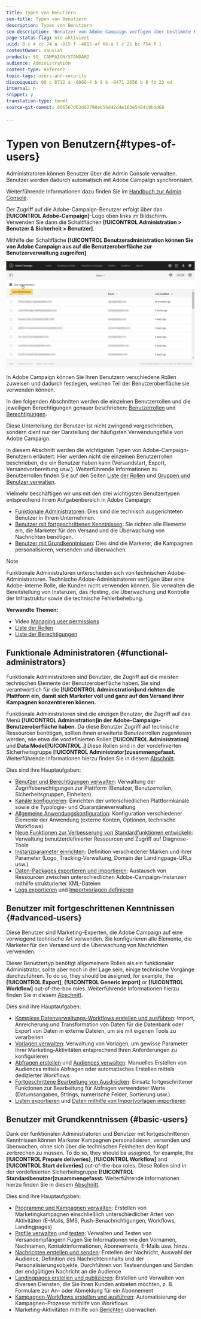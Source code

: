 ```yaml
---
title: Typen von Benutzern
seo-title: Typen von Benutzern
description: Typen von Benutzern
seo-description: 'Benutzer von Adobe Campaign verfügen über bestimmte Rollen. Im Folgenden werden die wichtigsten Benutzertypen erläutert. '
page-status-flag: nie aktiviert
uuid: 8 c 4 cc 74 a -815 f -4815-af 66-a 7 c 21 bc 754 f 1
contentOwner: sauviat
products: SG_ CAMPAIGN/STANDARD
audience: Administration
content-type: Referenz
topic-tags: users-and-security
discoiquuid: 08 c 8712 a -0066-4 b 8 b -8471-2656 b 8 fb 23 ed
internal: n
snippet: y
translation-type: tm+mt
source-git-commit: 866567d63dd2798eb56d42d4e163e5484c9b4d68

---
```



# Typen von Benutzern{#types-of-users}

Administratoren können Benutzer über die Admin Console verwalten. Benutzer werden dadurch automatisch mit Adobe Campaign synchronisiert.

Weiterführende Informationen dazu finden Sie im [Handbuch zur Admin Console](https://helpx.adobe.com/enterprise/using/users.html).

Der Zugriff auf die Adobe-Campaign-Benutzer erfolgt über das **[!UICONTROL Adobe-Campaign]**-Logo oben links im Bildschirm. Verwenden Sie dann die Schaltflächen **[!UICONTROL Administration &gt; Benutzer &amp; Sicherheit &gt; Benutzer]**.

Mithilfe der Schaltfläche **[!UICONTROL Benutzeradministration können Sie von Adobe Campaign aus auf die Benutzeroberfläche zur Benutzerverwaltung zugreifen]**.

![](assets/user_management_5.png)

In Adobe Campaign können Sie Ihren Benutzern verschiedene Rollen zuweisen und dadurch festlegen, welchen Teil der Benutzeroberfläche sie verwenden können.

In den folgenden Abschnitten werden die einzelnen Benutzerrollen und die jeweiligen Berechtigungen genauer beschrieben: [Benutzerrollen](../../administration/using/list-of-roles.md) und [Berechtigungen](https://docs.campaign.adobe.com/doc/standard/en/Technotes/AdobeCampaign-ACSRights.pdf).

Diese Unterteilung der Benutzer ist nicht zwingend vorgeschrieben, sondern dient nur der Darstellung der häufigsten Verwendungsfälle von Adobe Campaign.

In diesem Abschnitt werden die wichtigsten Typen von Adobe-Campaign-Benutzern erläutert. Hier werden nicht die einzelnen Benutzerrollen beschrieben, die ein Benutzer haben kann (Versandstart, Export, Versandvorbereitung usw.). Weiterführende Informationen zu Benutzerrollen finden Sie auf den Seiten [Liste der Rollen](../../administration/using/list-of-roles.md) und [Gruppen und Benutzer verwalten](../../administration/using/managing-groups-and-users.md).

Vielmehr beschäftigen wir uns mit den drei wichtigsten Benutzertypen entsprechend ihrem Aufgabenbereich in Adobe Campaign:

* [Funktionale Administratoren](../../administration/using/types-of-users.md#functional-administrators): Dies sind die technisch ausgerichteten Benutzer in Ihrem Unternehmen.
* [Benutzer mit fortgeschrittenen Kenntnissen](../../administration/using/types-of-users.md#advanced-users): Sie richten alle Elemente ein, die Marketer für den Versand und die Überwachung von Nachrichten benötigen.
* [Benutzer mit Grundkenntnissen](../../administration/using/types-of-users.md#basic-users): Dies sind die Marketer, die Kampagnen personalisieren, versenden und überwachen.

>[!NOTE]
>
>Funktionale Administratoren unterscheiden sich von technischen Adobe-Administratoren. Technische Adobe-Administratoren verfügen über eine Adobe-interne Rolle, die Kunden nicht verwenden können. Sie verwalten die Bereitstellung von Instanzen, das Hosting, die Überwachung und Kontrolle der Infrastruktur sowie die technische Fehlerbehebung.

**Verwandte Themen:**

* Video [Managing user permissions](https://helpx.adobe.com/campaign/kt/acs/using/acs-user-access-rights-feature-video-use.html)
* [Liste der Rollen](../../administration/using/list-of-roles.md)
* [Liste der Berechtigungen](https://docs.campaign.adobe.com/doc/standard/en/Technotes/AdobeCampaign-ACSRights.pdf)

## Funktionale Administratoren {#functional-administrators}

Funktionale Administratoren sind Benutzer, die Zugriff auf die meisten technischen Elemente der Benutzeroberfläche haben. Sie sind verantwortlich für die **[!UICONTROL Administration]und richten die Plattform ein, damit sich Marketer voll und ganz auf den Versand ihrer Kampagnen konzentrieren können.**

Funktionale Administratoren sind die einzigen Benutzer, die Zugriff auf das Menü **[!UICONTROL Administration]in der Adobe-Campaign-Benutzeroberfläche haben.** Da diese Benutzer Zugriff auf technische Ressourcen benötigen, sollten ihnen erweiterte Benutzerrollen zugewiesen werden, wie etwa die vordefinierten Rollen **[!UICONTROL Administration]** und **Data Model[!UICONTROL .]** Diese Rollen sind in der vordefinierten Sicherheitsgruppe **[!UICONTROL Administrator]zusammengefasst.** Weiterführende Informationen hierzu finden Sie in diesem [Abschnitt](../../administration/using/list-of-roles.md).

Dies sind ihre Hauptaufgaben:

* [Benutzer und Berechtigungen verwalten](../../administration/using/about-access-management.md): Verwaltung der Zugriffsberechtigungen zur Plattform (Benutzer, Benutzerrollen, Sicherheitsgruppen, Einheiten)
* [Kanäle konfigurieren](../../administration/using/about-channel-configuration.md): Einrichten der unterschiedlichen Plattformkanäle sowie die Typologie- und Quarantäneverwaltung
* [Allgemeine Anwendungskonfiguration](../../administration/using/external-accounts.md): Konfiguration verschiedener Elemente der Anwendung (externe Konten, Optionen, technische Workflows)
* [Neue Funktionen zur Verbesserung von Standardfunktionen entwickeln](../../developing/using/data-model-concepts.md): Verwaltung benutzerdefinierter Ressourcen und Zugriff auf Diagnose-Tools
* [Instanzparameter einrichten](../../administration/using/branding.md): Definition verschiedener Marken und ihrer Parameter (Logo, Tracking-Verwaltung, Domain der Landingpage-URLs usw.)
* [Daten-Packages exportieren und importieren](../../automating/using/managing-packages.md): Austausch von Ressourcen zwischen unterschiedlichen Adobe-Campaign-Instanzen mithilfe strukturierter XML-Dateien
* [Logs exportieren](../../automating/using/exporting-logs.md) und [Importvorlagen definieren](../../automating/using/defining-import-templates.md)

## Benutzer mit fortgeschrittenen Kenntnissen {#advanced-users}

Diese Benutzer sind Marketing-Experten, die Adobe Campaign auf eine vorwiegend technische Art verwenden. Sie konfigurieren alle Elemente, die Marketer für den Versand und die Überwachung von Nachrichten verwenden.

Dieser Benutzertyp benötigt allgemeinere Rollen als ein funktionaler Administrator, sollte aber noch in der Lage sein, einige technische Vorgänge durchzuführen. To do so, they should be assigned, for example, the **[!UICONTROL Export]**, **[!UICONTROL Generic import]** or **[!UICONTROL Workflow]** out-of-the-box roles. Weiterführende Informationen hierzu finden Sie in diesem [Abschnitt](../../administration/using/list-of-roles.md).

Dies sind ihre Hauptaufgaben:

* [Komplexe Datenverwaltungs-Workflows erstellen und ausführen](../../automating/using/about-data-management-activities.md): Import, Anreicherung und Transformation von Daten für die Datenbank oder Export von Daten in externe Dateien, um sie mit eigenen Tools zu verarbeiten
* [Vorlagen verwalten](../../start/using/about-templates.md): Verwaltung von Vorlagen, um gewisse Parameter Ihrer Marketing-Aktivitäten entsprechend Ihren Anforderungen zu konfigurieren
* [Abfragen erstellen](../../automating/using/editing-queries.md#about-query-editor) und [Audiences verwalten](../../audiences/using/about-audiences.md): Manuelles Erstellen von Audiences mittels Abfragen oder automatisches Erstellen mittels dedizierter Workflows
* [Fortgeschrittene Bearbeitung von Ausdrücken](../../automating/using/editing-queries.md#about-query-editor): Einsatz fortgeschrittener Funktionen zur Bearbeitung für Abfragen verwendeter Werte (Datumsangaben, Strings, numerische Felder, Sortierung usw.)
* [Listen exportieren](../../automating/using/exporting-lists.md) und [Daten mithilfe von Importvorlagen importieren](../../automating/using/importing-data-with-import-templates.md)

## Benutzer mit Grundkenntnissen {#basic-users}

Dank der funktionalen Administratoren und Benutzer mit fortgeschrittenen Kenntnissen können Marketer Kampagnen personalisieren, versenden und überwachen, ohne sich über die technischen Feinheiten den Kopf zerbrechen zu müssen. To do so, they should be assigned, for example, the **[!UICONTROL Prepare deliveries]**, **[!UICONTROL Workflow]** and **[!UICONTROL Start deliveries]** out-of-the-box roles. Diese Rollen sind in der vordefinierten Sicherheitsgruppe **[!UICONTROL Standardbenutzer]zusammengefasst.** Weiterführende Informationen hierzu finden Sie in diesem [Abschnitt](../../administration/using/list-of-roles.md).

Dies sind ihre Hauptaufgaben:

* [Programme und Kampagnen verwalten](../../start/using/programs-and-campaigns.md): Erstellen von Marketingkampagnen einschließlich unterschiedlicher Arten von Aktivitäten (E-Mails, SMS, Push-Benachrichtigungen, Workflows, Landingpages)
* [Profile verwalten](../../audiences/using/about-profiles.md) und [testen](../../sending/using/managing-test-profiles-and-sending-proofs.md): Verwalten und Testen von Versandempfängern Fügen Sie Informationen wie den Vornamen, Nachnamen, Kontaktinformationen, Abonnements, E-Mails usw. hinzu.
* [Nachrichten erstellen und senden](../../sending/using/confirming-the-send.md): Erstellen der Nachricht, Auswahl der Audience, Definition des Nachrichteninhalts und der Personalisierungsobjekte, Durchführen von Testsendungen und Senden der endgültigen Nachricht an die Audience
* [Landingpages erstellen und publizieren](../../channels/using/about-landing-pages.md): Erstellen und Verwalten von diversen Diensten, die Sie Ihren Kunden anbieten möchten, z. B. Formulare zur An- oder Abmeldung für ein Abonnement
* [Kampagnen-Workflows erstellen und ausführen](../../automating/using/building-a-workflow.md): Automatisierung der Kampagnen-Prozesse mithilfe von Workflows
* Marketing-Aktivitäten mithilfe von [Berichten](../../reporting/using/defining-the-report-period.md) überwachen

